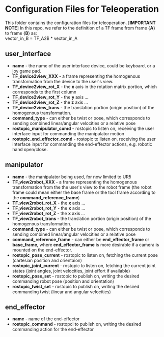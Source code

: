 Configuration Files for Teleoperation
============================================
This folder contains the configuration files for teleoperation.
[**IMPORTANT NOTE**] In this repo, we refer to the definition of a TF frame from frame {**A**} to frame {**B**} as:  
vector_in_B = TF_A2B * vector_in_A

## user_interface
* **name** - the name of the user interface device, could be keyboard, or a joy game pad.
* **TF_device2view_XXX** - a frame representing the homogenous transformation from the device to the user's view.  
* **TF_device2view_rot_X** - the **x** axis in the rotation matrix portion, which corresponds to the first column
* **TF_device2view_rot_Y** - the **y** axis ...
* **TF_device2view_rot_Z** - the **z** axis ...
* **TF_device2view_trans** - the translation portion (origin position) of the homogenous transformation.
* **command_type** - can either be twist or pose, which corresponds to sending combined linear/angular velocities or a relative pose
* **rostopic_manipulator_comd** - rostopic to listen on, receiving the user interface input for commanding the manipulator motion 
* **rostopic_end_effector_comd** - rostopic to listen on, receiving the user interface input for commanding the end-effector actions, e.g. robotic hand open/close.

## manipulator
* **name** - the manipulator being used, for now limited to UR5
* **TF_view2robot_XXX** - a frame representing the homogenous transformation from the the user's view to the robot frame (the robot frame could mean either the base frame or the tool frame according to the **command_reference_frame**)
* **TF_view2robot_rot_X** - the **x** axis ...
* **TF_view2robot_rot_Y** - the **x** axis ...
* **TF_view2robot_rot_Z** - the **x** axis ...
* **TF_view2robot_trans** - the translation portion (origin position) of the homogenous transformation.
* **command_type** - can either be twist or pose, which corresponds to sending combined linear/angular velocities or a relative pose
* **command_reference_frame** - can either be **end_effector_frame** or **base_frame**, where **end_effector_frame** is more desirable if a camera is mounted on the end-effector.
* **rostopic_pose_current** - rostopic to listen on, fetching the current pose (cartesian position and orientaion) 
* **rostopic_joint_current** - rostopic to listen on, fetching the current joint states (joint angles, joint velocities, joint effort if available)
* **rostopic_pose_set** - rostopic to publish on, writing the desired commanding robot pose (position and orientation)
* **rostopic_twist_set** - rostopic to publish on, writing the desired commanding twist (linear and angular velocities) 

## end_effector
* **name** - name of the end-effector
* **rostopic_command** - rostopci to publish on, writing the desired commanding action for the end-effector
